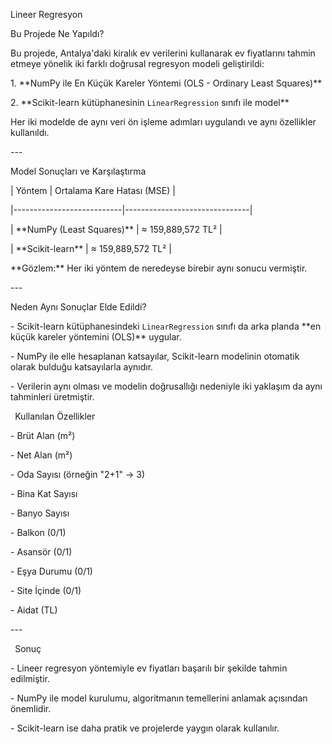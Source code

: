 ﻿Lineer Regresyon

Bu Projede Ne Yapıldı?

Bu projede, Antalya'daki kiralık ev verilerini kullanarak ev fiyatlarını tahmin etmeye yönelik iki farklı doğrusal regresyon modeli geliştirildi:

1\. \*\*NumPy ile En Küçük Kareler Yöntemi (OLS - Ordinary Least Squares)\*\*

2\. \*\*Scikit-learn kütüphanesinin `LinearRegression` sınıfı ile model\*\*

Her iki modelde de aynı veri ön işleme adımları uygulandı ve aynı özellikler kullanıldı.

\---

Model Sonuçları ve Karşılaştırma

| Yöntem                    | Ortalama Kare Hatası (MSE)     |

\|---------------------------|-------------------------------|

| \*\*NumPy (Least Squares)\*\* | ≈ 159,889,572 TL²             |

| \*\*Scikit-learn\*\*          | ≈ 159,889,572 TL²             |

\*\*Gözlem:\*\* Her iki yöntem de neredeyse birebir aynı sonucu vermiştir.

\---

Neden Aynı Sonuçlar Elde Edildi?

\- Scikit-learn kütüphanesindeki `LinearRegression` sınıfı da arka planda \*\*en küçük kareler yöntemini (OLS)\*\* uygular.

\- NumPy ile elle hesaplanan katsayılar, Scikit-learn modelinin otomatik olarak bulduğu katsayılarla aynıdır.

\- Verilerin aynı olması ve modelin doğrusallığı nedeniyle iki yaklaşım da aynı tahminleri üretmiştir.




` `Kullanılan Özellikler

\- Brüt Alan (m²)

\- Net Alan (m²)

\- Oda Sayısı (örneğin "2+1" → 3)

\- Bina Kat Sayısı

\- Banyo Sayısı

\- Balkon (0/1)

\- Asansör (0/1)

\- Eşya Durumu (0/1)

\- Site İçinde (0/1)

\- Aidat (TL)

\---

` `Sonuç

\- Lineer regresyon yöntemiyle ev fiyatları başarılı bir şekilde tahmin edilmiştir.

\- NumPy ile model kurulumu, algoritmanın temellerini anlamak açısından önemlidir.

\- Scikit-learn ise daha pratik ve projelerde yaygın olarak kullanılır.


